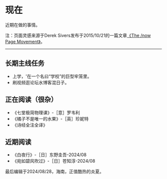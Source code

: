 # 现在
近期在做的事情。

注：页面灵感来源于Derek Sivers发布于2015/10/21的一篇文章[《The /now Page Movement》](https://sive.rs/nowff)。
***
## 长期主线任务
- 上学，'在一个名曰“学校”的巨型牢笼里。
- 刷视频逛论坛水博客混日子。

## 正在阅读（很杂）
- 《七堂极简物理课》-［意］罗韦利
- 《橘子不是唯一的水果》-［英］珍妮特
- 《诗经全注全译》

## 近期阅读
- 《白夜行》-［日］东野圭吾-2024/08
- 《宛如碧风吹过》-［日］苍知淳-2024/08

最后编辑于2024/08/28，海南，正值酷热的炎夏。



